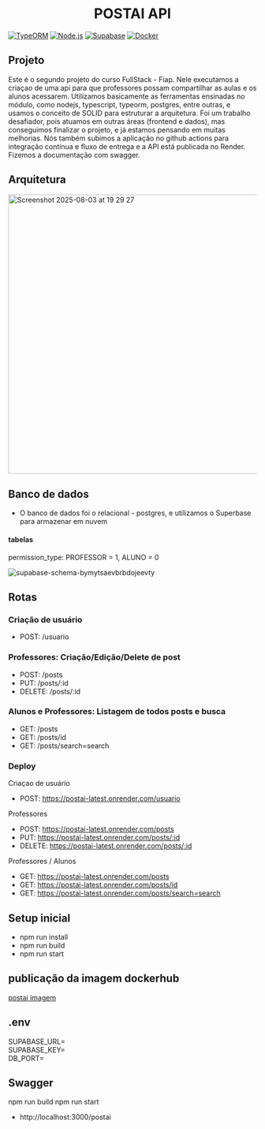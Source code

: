 <h1 align="center"> POSTAI API </h1>

[![TypeORM](https://img.shields.io/badge/TypeORM-FF0000?style=for-the-badge&logo=typeorm&logoColor=white)](https://typeorm.io/)
[![Node.js](https://img.shields.io/badge/Node.js-339933?style=for-the-badge&logo=nodedotjs&logoColor=white)](https://nodejs.org/)
[![Supabase](https://img.shields.io/badge/Supabase-3ECF8E?style=for-the-badge&logo=supabase&logoColor=white)](https://supabase.io/)
[![Docker](https://img.shields.io/badge/Docker-2496ED?style=for-the-badge&logo=docker&logoColor=white)](https://docker.com/)

## Projeto

Este é o segundo projeto do curso FullStack - Fiap. Nele executamos a criaçao de uma api para que professores possam compartilhar as aulas e os alunos acessarem. Utilizamos basicamente as ferramentas ensinadas no módulo, como nodejs, typescript, typeorm, postgres, entre outras, e usamos o conceito de SOLID para estruturar a arquitetura. Foi um trabalho desafiador, pois atuamos em outras áreas (frontend e dados), mas conseguimos finalizar o projeto, e já estamos pensando em muitas melhorias. Nós também subimos a aplicação no github actions para integração contínua e fluxo de entrega e a API está publicada no Render. Fizemos a documentação com swagger.

## Arquitetura
<img width="1026" height="566" alt="Screenshot 2025-08-03 at 19 29 27" src="https://github.com/user-attachments/assets/592bca11-1180-4b55-b17b-42cdab24d25b" />

## Banco de dados

- O banco de dados foi o relacional - postgres, e utilizamos o Superbase para armazenar em nuvem

#### tabelas

permission_type: PROFESSOR = 1, ALUNO = 0

![supabase-schema-bymytsaevbrbdojeevty](https://github.com/user-attachments/assets/7924ab92-20ca-4477-915a-1754c48f79f6)

## Rotas

### Criação de usuário
- POST: /usuario

### Professores: Criação/Edição/Delete de post
- POST: /posts
- PUT: /posts/:id
- DELETE: /posts/:id

### Alunos e Professores: Listagem de todos posts e busca
- GET: /posts
- GET: /posts/id
- GET: /posts/search=search

### Deploy

Criaçao de usuário
- POST: https://postai-latest.onrender.com/usuario

Professores
- POST: https://postai-latest.onrender.com/posts
- PUT: https://postai-latest.onrender.com/posts/:id
- DELETE: https://postai-latest.onrender.com/posts/:id

Professores / Alunos
- GET: https://postai-latest.onrender.com/posts
- GET: https://postai-latest.onrender.com/posts/id
- GET: https://postai-latest.onrender.com/posts/search=search

## Setup inicial

- npm run install
- npm run build
- npm run start

## publicação da imagem dockerhub

[postai imagem](https://hub.docker.com/repository/docker/cilolata/postai/general)

## .env
SUPABASE_URL=
<br>
SUPABASE_KEY=
<br>
DB_PORT=

## Swagger

npm run build
npm run start

- http://localhost:3000/postai








